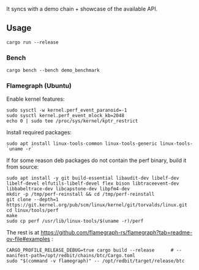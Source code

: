It syncs with a demo chain + showcase of the available API.

## Usage 

``` 
cargo run --release 
```

### Bench

```
cargo bench --bench demo_benchmark
```

### Flamegraph (Ubuntu)

Enable kernel features:
```
sudo sysctl -w kernel.perf_event_paranoid=-1
sudo sysctl kernel.perf_event_mlock_kb=2048
echo 0 | sudo tee /proc/sys/kernel/kptr_restrict
```
Install required packages:
```
sudo apt install linux-tools-common linux-tools-generic linux-tools-`uname -r`
```
If for some reason deb packages do not contain the perf binary, build it from source:
```
sudo apt install -y git build-essential libaudit-dev libelf-dev libelf-devel elfutils-libelf-devel flex bison libtraceevent-dev libbabeltrace-dev libcapstone-dev libpfm4-dev
mkdir -p /tmp/perf-reinstall && cd /tmp/perf-reinstall
git clone --depth=1 https://git.kernel.org/pub/scm/linux/kernel/git/torvalds/linux.git
cd linux/tools/perf
make
sudo cp perf /usr/lib/linux-tools/$(uname -r)/perf
```

The rest is at https://github.com/flamegraph-rs/flamegraph?tab=readme-ov-file#examples :
```
CARGO_PROFILE_RELEASE_DEBUG=true cargo build --release      # --manifest-path=/opt/redbit/chains/btc/Cargo.toml
sudo "$(command -v flamegraph)" -- /opt/redbit/target/release/btc
```